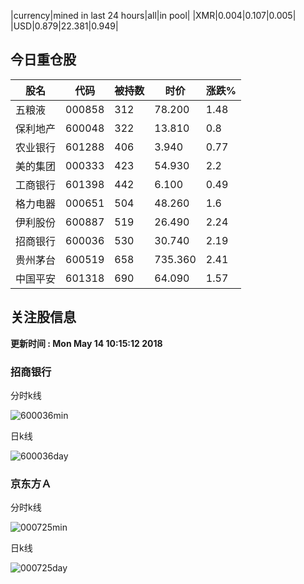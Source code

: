 |currency|mined in last 24 hours|all|in pool|
|XMR|0.004|0.107|0.005|
|USD|0.879|22.381|0.949|

## 今日重仓股 

|股名|代码|被持数|时价|涨跌%|
|---|---|---|---|---|
|五粮液|000858|312|78.200|1.48|
|保利地产|600048|322|13.810|0.8|
|农业银行|601288|406|3.940|0.77|
|美的集团|000333|423|54.930|2.2|
|工商银行|601398|442|6.100|0.49|
|格力电器|000651|504|48.260|1.6|
|伊利股份|600887|519|26.490|2.24|
|招商银行|600036|530|30.740|2.19|
|贵州茅台|600519|658|735.360|2.41|
|中国平安|601318|690|64.090|1.57|

## 关注股信息
**更新时间 : Mon May 14 10:15:12 2018**
### 招商银行 
分时k线

![600036min](http://image.sinajs.cn/newchart/min/n/sh600036.gif)

日k线

![600036day](http://image.sinajs.cn/newchart/daily/n/sh600036.gif)

### 京东方Ａ 
分时k线

![000725min](http://image.sinajs.cn/newchart/min/n/sz000725.gif)

日k线

![000725day](http://image.sinajs.cn/newchart/daily/n/sz000725.gif)
